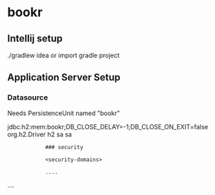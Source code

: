 # bookr

## Intellij setup
./gradlew idea or import gradle project


## Application Server Setup
### Datasource
Needs PersistenceUnit named "bookr"

 <datasource jta="true" jndi-name="java:jboss/datasources/BookrDS" pool-name="BookrDS" enabled="true" use-ccm="true">
                    <connection-url>jdbc:h2:mem:bookr;DB_CLOSE_DELAY=-1;DB_CLOSE_ON_EXIT=false</connection-url>
                    <driver-class>org.h2.Driver</driver-class>
                    <driver>h2</driver>
                    <security>
                        <user-name>sa</user-name>
                        <password>sa</password>
                    </security>
                </datasource>
                
                ### security
                
                <security-domains>
                
                ....
<security-domain name="secureDomain" cache-type="default">
  <authentication>
      <login-module code="Database" flag="required">
          <module-option name="dsJndiName" value="java:jboss/datasources/BookrDS"/>
          <module-option name="principalsQuery" value="SELECT pwd.password AS passwd FROM BOOKR_PASSWORD AS pwd JOIN BOOKR_PERSON AS p ON pwd.PERSON_ID = p.ID AND p.PRINCIPALNAME = ?"/>
          <module-option name="rolesQuery" value="SELECT r.type AS role, 'Roles' FROM BOOKR_ROLE AS r JOIN BOOKR_PERSON AS p ON r.PERSON_ID = p.ID AND p.PRINCIPALNAME = ?"/>
      </login-module>
  </authentication>
</security-domain>
....
</security-domains>